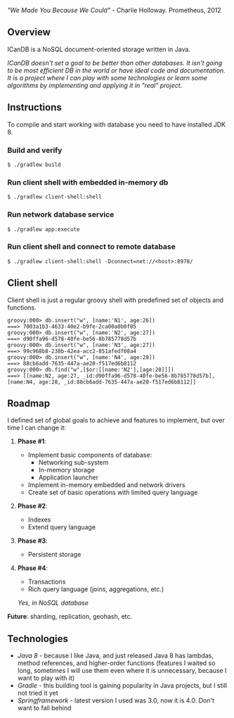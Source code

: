 _"We Made You Because We Could"_ - Charlie Holloway. Prometheus, 2012

## Overview

ICanDB is a NoSQL document-oriented storage written in Java.

_ICanDB doesn't set a goal to be better than other databases. It isn't going to be most efficient DB in the world or have ideal code and documentation. It is a project where I can play with some technologies or learn some algorithms by implementing and applying it in "real" project._

## Instructions

To compile and start working with database you need to have installed JDK 8.

### Build and verify

    $ ./gradlew build
    
### Run client shell with embedded in-memory db

    $ ./gradlew client-shell:shell
    
### Run network database service

    $ ./gradlew app:execute
    
### Run client shell and connect to remote database

    $ ./gradlew client-shell:shell -Dconnect=net://<host>:8978/
    
## Client shell

Client shell is just a regular groovy shell with predefined set of objects and functions.

    groovy:000> db.insert("w", [name:'N1', age:26])
    ===> 7003a1b3-4633-40e2-b9fe-2ca00a0b0f05
    groovy:000> db.insert("w", [name:'N2', age:27])
    ===> d90ffa96-d578-40fe-be56-8b785778d57b
    groovy:000> db.insert("w", [name:'N3', age:27])
    ===> 99c968b8-238b-42ea-acc2-851afedf08a4
    groovy:000> db.insert("w", [name:'N4', age:28])
    ===> 88cb6add-7635-447a-ae20-f517ed6b8112
    groovy:000> db.find("w",[$or:[[name:'N2'],[age:28]]])
    ===> [[name:N2, age:27, _id:d90ffa96-d578-40fe-be56-8b785778d57b], [name:N4, age:28, _id:88cb6add-7635-447a-ae20-f517ed6b8112]]

## Roadmap

I defined set of global goals to achieve and features to implement, but over time I can change it:

1. **Phase #1**:
    * Implement basic components of database:
         * Networking sub-system
         * In-memory storage
         * Application launcher
    * Implement in-memory embedded and network drivers
    * Create set of basic operations with limited query language
2. **Phase #2**:
    * Indexes
    * Extend query language
3. **Phase #3**:
    * Persistent storage
4. **Phase #4**:
    * Transactions
    * Rich query language (joins, aggregations, etc.)

    _Yes, in NoSQL database_

**Future**: sharding, replication, geohash, etc.

## Technologies

* _Java 8_ - because I like Java, and just released Java 8 has lambdas, method references, and higher-order functions (features I waited so long, sometimes I will use them even where it is unnecessary, because I want to play with it)
* _Gradle_ - this building tool is gaining popularity in Java projects, but I still not tried it yet
* _Springframework_ - latest version I used was 3.0, now it is 4.0. Don't want to fall behind
